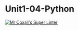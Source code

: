 # Unit1-04-Python
[![Mr Coxall's Super Linter](https://github.com/ICS3U-Programming-LiaD/Unit1-04-Python/workflows/Mr%20Coxall's%20Super%20Linter/badge.svg)](https://github.com/ICS3U-Programming-LiaD/Unit1-04-Python/actions/)

